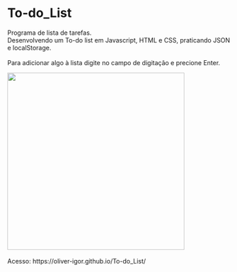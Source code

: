 # To-do_List
Programa de lista de tarefas.</br>
Desenvolvendo um To-do list em Javascript, HTML e CSS, praticando JSON e localStorage.</br>
<br>
Para adicionar algo à lista digite no campo de digitação e precione Enter.</br>

<div> <img src="https://user-images.githubusercontent.com/80131918/157563306-987770ea-d606-4438-bbc4-c9d1ac9b057e.png" width="400"></div>
<br>
Acesso:
https://oliver-igor.github.io/To-do_List/
